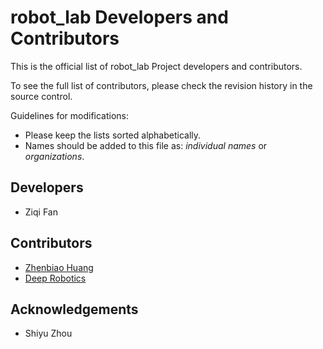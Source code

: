 # robot_lab Developers and Contributors

This is the official list of robot_lab Project developers and contributors.

To see the full list of contributors, please check the revision history in the source control.

Guidelines for modifications:

* Please keep the lists sorted alphabetically.
* Names should be added to this file as: *individual names* or *organizations*.

## Developers

* Ziqi Fan

## Contributors

* [Zhenbiao Huang](https://github.com/legubiao)
* [Deep Robotics](https://www.deeprobotics.cn/en)

## Acknowledgements

* Shiyu Zhou
